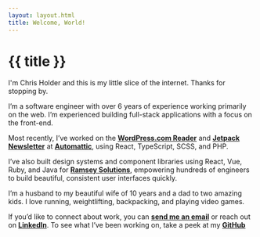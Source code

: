 ```yaml
---
layout: layout.html
title: Welcome, World!
---
```


# {{ title }}

I'm Chris Holder and this is my little slice of the internet. Thanks for stopping by.

I’m a software engineer with over 6 years of experience working primarily on the web. I’m experienced building full-stack applications with a focus on the front-end.

Most recently, I’ve worked on the [**WordPress.com Reader**](https://wordpress.com/discover) and [**Jetpack Newsletter**](https://jetpack.com/newsletter/) at [**Automattic**](https://automattic.com/), using React, TypeScript, SCSS, and PHP.

I’ve also built design systems and component libraries using React, Vue, Ruby, and Java for [**Ramsey Solutions**](https://www.ramseysolutions.com/), empowering hundreds of engineers to build beautiful, consistent user interfaces quickly.

I’m a husband to my beautiful wife of 10 years and a dad to two amazing kids. I love running, weightlifting, backpacking, and playing video games.

If you’d like to connect about work, you can [**send me an email**](mailto:chris@chrisholder.dev) or reach out on [**LinkedIn**](https://www.linkedin.com/in/chrispholder). To see what I’ve been working on, take a peek at my [**GitHub**](https://github.com/holdercp/)
